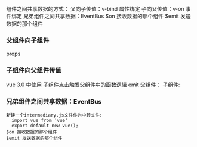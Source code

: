 组件之间共享数据的方式：
  父向子传值：v-bind 属性绑定
  子向父传值：v-on 事件绑定
  兄弟组件之间共享数据：EventBus
    $on 接收数据的那个组件
    $emit 发送数据的那个组件

### 父组件向子组件
  props

### 子组件向父组件传值
  vue 3.0 中使用 子组件点击触发父组件中的函数逻辑 emit
  父组件：
    <template>
      <div class="home">
        <HelloWorld ref="hello" :msg="count" @helloEmit="sayHello" />
      </div>
    </template>
    <script>
      export default {
        setup (props, { attrs, slots }) {  
          function sayHello (params) {
            alert(params)
          }
          return {sayHello}
        }
      }
    </script>
  子组件:
  <template>
    <div>
      <div @click="helloEmit">你好</div>
    </div>
  </template>
  <script>
    export default {
      setup (props, context) {
        function helloEmit () {
          context.emit("helloEmit", "hello")
        }
        return {
          helloEmit
        }
      }
    };
</script>

### 兄弟组件之间共享数据：EventBus
    新建一个intermediary.js文件作为中转文件:
      import vue from 'vue'
      export default new vue();
    $on 接收数据的那个组件
    $emit 发送数据的那个组件